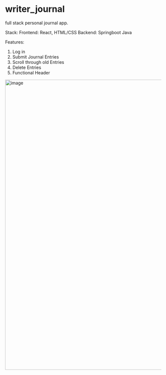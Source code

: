# writer_journal
full stack personal journal app.

Stack:
Frontend: React, HTML/CSS
Backend: Springboot Java

Features:
1. Log in
2. Submit Journal Entries
3. Scroll through old Entries
4. Delete Entries
5. Functional Header

<img width="1888" height="937" alt="image" src="https://github.com/user-attachments/assets/f520f196-aa41-43c1-9755-1e3ffaf179ae" />

